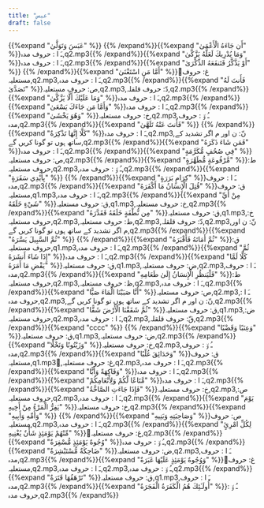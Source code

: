 ```yaml
---
title: "عبس"
draft: false
---
```

 {{%expand "عَبَسَ وَتَوَلَّىٰ" %}} {{% /expand%}}{{%expand "أَن جَاءَهُ الْأَعْمَىٰ" %}}ـَ ا :  حروف مدہ,q2.mp3{{% /expand%}}{{%expand "وَمَا يُدْرِيكَ لَعَلَّهُ يَزَّكَّىٰ" %}}ـَ ا :  حروف مدہ,q2.mp3{{% /expand%}}{{%expand "أَوْ يَذَّكَّرُ فَتَنفَعَهُ الذِّكْرَىٰ" %}} {{% /expand%}}{{%expand "أَمَّا مَنِ اسْتَغْنَىٰ" %}}ُغ: حروف مستعلیہ,q2.mp3,ـَ ا :  حروف مدہ,q2.mp3{{% /expand%}}{{%expand "فَأَنتَ لَهُ تَصَدَّىٰ" %}}ص: حروف مستعلیہ,q2.mp3,دّ: حروف قلقلہ,q2.mp3{{% /expand%}}{{%expand "وَمَا عَلَيْكَ أَلَّا يَزَّكَّىٰ" %}}ـَ ا :  حروف مدہ,q2.mp3{{% /expand%}}{{%expand "وَأَمَّا مَن جَاءَكَ يَسْعَىٰ" %}}ـَ ا :  حروف مدہ,q2.mp3{{% /expand%}}{{%expand "وَهُوَ يَخْشَىٰ" %}}خ: حروف مستعلیہ,q2.mp3,ـُ و٘ :  حروف مدہ,q2.mp3{{% /expand%}}{{%expand "فَأَنتَ عَنْهُ تَلَهَّىٰ" %}} {{% /expand%}}{{%expand "كَلَّا إِنَّهَا تَذْكِرَةٌ" %}}ـَ ا :  حروف مدہ,q2.mp3,نّ: ن اور م اگر تشدید کے ساتھ ہوں تو گونا کریں گے,q2.mp3{{% /expand%}}{{%expand "فَمَن شَاءَ ذَكَرَهُ" %}}ـَ ا :  حروف مدہ,q2.mp3{{% /expand%}}{{%expand "فِي صُحُفٍ مُّكَرَّمَةٍ" %}}ص: حروف مستعلیہ,q2.mp3{{% /expand%}}{{%expand "مَّرْفُوعَةٍ مُّطَهَّرَةٍ" %}}ط: حروف مستعلیہ,q2.mp3,ـُ و٘ :  حروف مدہ,q2.mp3{{% /expand%}}{{%expand "بِأَيْدِي سَفَرَةٍ" %}} {{% /expand%}}{{%expand "كِرَامٍ بَرَرَةٍ" %}}ـَ ا :  حروف مدہ,q2.mp3{{% /expand%}}{{%expand "قُتِلَ الْإِنسَانُ مَا أَكْفَرَهُ" %}}ق: حروف مستعلیہ,q1.mp3,ـَ ا :  حروف مدہ,q2.mp3{{% /expand%}}{{%expand "مِنْ أَيِّ شَيْءٍ خَلَقَهُ" %}}ق: حروف مستعلیہ,q1.mp3,خ: حروف مستعلیہ,q2.mp3{{% /expand%}}{{%expand "مِن نُّطْفَةٍ خَلَقَهُ فَقَدَّرَهُ" %}}ق: حروف مستعلیہ,q1.mp3,خ: حروف مستعلیہ,q2.mp3,ط: حروف مستعلیہ,q2.mp3,دّ: حروف قلقلہ,q2.mp3,نّ: ن اور م اگر تشدید کے ساتھ ہوں تو گونا کریں گے,q2.mp3{{% /expand%}}{{%expand "ثُمَّ السَّبِيلَ يَسَّرَهُ" %}} {{% /expand%}}{{%expand "ثُمَّ أَمَاتَهُ فَأَقْبَرَهُ" %}}ق: حروف مستعلیہ,q1.mp3,ـَ ا :  حروف مدہ,q2.mp3{{% /expand%}}{{%expand "ثُمَّ إِذَا شَاءَ أَنشَرَهُ" %}}ـَ ا :  حروف مدہ,q2.mp3{{% /expand%}}{{%expand "كَلَّا لَمَّا يَقْضِ مَا أَمَرَهُ" %}}ق: حروف مستعلیہ,q1.mp3,ض: حروف مستعلیہ,q2.mp3,ـَ ا :  حروف مدہ,q2.mp3{{% /expand%}}{{%expand "فَلْيَنظُرِ الْإِنسَانُ إِلَىٰ طَعَامِهِ" %}}ط: حروف مستعلیہ,q2.mp3,ظ: حروف مستعلیہ,q2.mp3,ـَ ا :  حروف مدہ,q2.mp3{{% /expand%}}{{%expand "أَنَّا صَبَبْنَا الْمَاءَ صَبًّا" %}}ص: حروف مستعلیہ,q2.mp3,ـَ ا :  حروف مدہ,q2.mp3,نّ: ن اور م اگر تشدید کے ساتھ ہوں تو گونا کریں گے,q2.mp3{{% /expand%}}{{%expand "ثُمَّ شَقَقْنَا الْأَرْضَ شَقًّا" %}}ق: حروف مستعلیہ,q1.mp3,ض: حروف مستعلیہ,q2.mp3,ـَ ا :  حروف مدہ,q2.mp3,قّ: حروف قلقلہ,q2.mp3{{% /expand%}}{{%expand "cccc" %}} {{% /expand%}}{{%expand "وَعِنَبًا وَقَضْبًا" %}}ق: حروف مستعلیہ,q1.mp3,ض: حروف مستعلیہ,q2.mp3{{% /expand%}}{{%expand "وَزَيْتُونًا وَنَخْلًا" %}}خ: حروف مستعلیہ,q2.mp3,ـُ و٘ :  حروف مدہ,q2.mp3{{% /expand%}}{{%expand "وَحَدَائِقَ غُلْبًا" %}}ق: حروف مستعلیہ,q1.mp3,ُغ: حروف مستعلیہ,q2.mp3,ـَ ا :  حروف مدہ,q2.mp3{{% /expand%}}{{%expand "وَفَاكِهَةً وَأَبًّا" %}}ـَ ا :  حروف مدہ,q2.mp3{{% /expand%}}{{%expand "مَّتَاعًا لَّكُمْ وَلِأَنْعَامِكُمْ" %}}ـَ ا :  حروف مدہ,q2.mp3{{% /expand%}}{{%expand "فَإِذَا جَاءَتِ الصَّاخَّةُ" %}}خ: حروف مستعلیہ,q2.mp3,ص: حروف مستعلیہ,q2.mp3,ـَ ا :  حروف مدہ,q2.mp3{{% /expand%}}{{%expand "يَوْمَ يَفِرُّ الْمَرْءُ مِنْ أَخِيهِ" %}}خ: حروف مستعلیہ,q2.mp3{{% /expand%}}{{%expand "وَأُمِّهِ وَأَبِيهِ" %}} {{% /expand%}}{{%expand "وَصَاحِبَتِهِ وَبَنِيهِ" %}}ص: حروف مستعلیہ,q2.mp3,ـَ ا :  حروف مدہ,q2.mp3{{% /expand%}}{{%expand "لِكُلِّ امْرِئٍ مِّنْهُمْ يَوْمَئِذٍ شَأْنٌ يُغْنِيهِ" %}}ُغ: حروف مستعلیہ,q2.mp3{{% /expand%}}{{%expand "وُجُوهٌ يَوْمَئِذٍ مُّسْفِرَةٌ" %}}ـُ و٘ :  حروف مدہ,q2.mp3{{% /expand%}}{{%expand "ضَاحِكَةٌ مُّسْتَبْشِرَةٌ" %}}ض: حروف مستعلیہ,q2.mp3,ـَ ا :  حروف مدہ,q2.mp3{{% /expand%}}{{%expand "وَوُجُوهٌ يَوْمَئِذٍ عَلَيْهَا غَبَرَةٌ" %}}ُغ: حروف مستعلیہ,q2.mp3,ـَ ا :  حروف مدہ,q2.mp3,ـُ و٘ :  حروف مدہ,q2.mp3{{% /expand%}}{{%expand "تَرْهَقُهَا قَتَرَةٌ" %}}ق: حروف مستعلیہ,q1.mp3,ـَ ا :  حروف مدہ,q2.mp3{{% /expand%}}{{%expand "أُولَـٰئِكَ هُمُ الْكَفَرَةُ الْفَجَرَةُ" %}}ـُ و٘ :  حروف مدہ,q2.mp3{{% /expand%}}